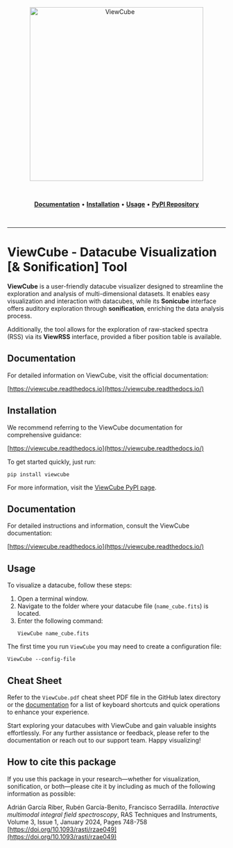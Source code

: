 <p align="center">
  <br />
  <br />
  <a href="https://www.iaa.es/">
    <img
      src="https://www.iaa.csic.es/sites/default/files/banners/news/banner_web_iaa_57.png"
      alt="ViewCube" width="400">
  </a>
</p>

<br />
<p align="center">
  <a href="#documentation"><b>Documentation</b></a> •
  <a href="#installation"><b>Installation</b></a> •
  <a href="#usage"><b>Usage</b></a> •
  <a href="https://pypi.org/project/ViewCube/"><b>PyPI Repository</b></a>
</p>
<br />

---

# ViewCube - Datacube Visualization [& Sonification] Tool

**ViewCube** is a user-friendly datacube visualizer designed to streamline the exploration and 
analysis of multi-dimensional datasets. It enables easy visualization and interaction with 
datacubes, while its **Sonicube** interface offers auditory exploration through **sonification**, 
enriching the data analysis process.

Additionally, the tool allows for the exploration of raw-stacked spectra (RSS) via its **ViewRSS** 
interface, provided a fiber position table is available.

## Documentation

For detailed information on ViewCube, visit the official documentation:

[https://viewcube.readthedocs.io](https://viewcube.readthedocs.io/)

## Installation

We recommend referring to the ViewCube documentation for comprehensive guidance:

[https://viewcube.readthedocs.io](https://viewcube.readthedocs.io/)

To get started quickly, just run:
```
pip install viewcube
```

For more information, visit the [ViewCube PyPI page](https://pypi.org/project/ViewCube/).

## Documentation

For detailed instructions and information, consult the ViewCube documentation:

[https://viewcube.readthedocs.io](https://viewcube.readthedocs.io/)

## Usage

To visualize a datacube, follow these steps:

1. Open a terminal window.
2. Navigate to the folder where your datacube file (`name_cube.fits`) is located.
3. Enter the following command:
    ```
    ViewCube name_cube.fits
    ```

The first time you run ``ViewCube`` you may need to create a configuration file:
```
ViewCube --config-file
```


## Cheat Sheet

Refer to the ``ViewCube.pdf`` cheat sheet PDF file in the GitHub latex directory or 
the [documentation](https://viewcube.readthedocs.io/) for a list of keyboard 
shortcuts and quick operations to enhance your experience.

Start exploring your datacubes with ViewCube and gain valuable insights effortlessly. For any further assistance or feedback, please refer to the documentation or reach out to our support team. Happy visualizing!

## How to cite this package

If you use this package in your research—whether for visualization, sonification, or both—please 
cite it by including as much of the following information as possible:

Adrián García Riber, Rubén García-Benito, Francisco Serradilla. *Interactive multimodal integral 
field spectroscopy*, RAS Techniques and Instruments, Volume 3, Issue 1, January 2024, Pages 748-758
[https://doi.org/10.1093/rasti/rzae049](https://doi.org/10.1093/rasti/rzae049)
